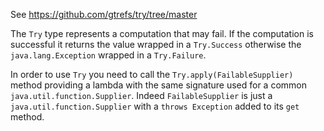 See https://github.com/gtrefs/try/tree/master

The `Try` type represents a computation that may fail. If the computation is successful it returns the value wrapped in a `Try.Success` otherwise the `java.lang.Exception` wrapped in a `Try.Failure`.

In order to use `Try` you need to call the `Try.apply(FailableSupplier)` method providing a lambda with the same signature used for a common `java.util.function.Supplier`. Indeed `FailableSupplier` is just a `java.util.function.Supplier` with a `throws Exception` added to its `get` method.